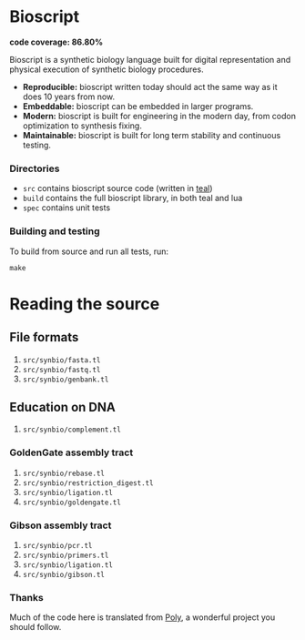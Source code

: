 # Bioscript
__code coverage: 86.80%__

Bioscript is a synthetic biology language built for digital representation and physical execution of synthetic biology procedures.

* __Reproducible:__ bioscript written today should act the same way as it does 10 years from now.
* __Embeddable:__ bioscript can be embedded in larger programs.
* __Modern:__ bioscript is built for engineering in the modern day, from codon optimization to synthesis fixing.
* __Maintainable:__ bioscript is built for long term stability and continuous testing.

### Directories
* `src` contains bioscript source code (written in [teal](https://github.com/teal-language))
* `build` contains the full bioscript library, in both teal and lua
* `spec` contains unit tests

### Building and testing
To build from source and run all tests, run:
```
make
```

# Reading the source

## File formats
1. `src/synbio/fasta.tl`
2. `src/synbio/fastq.tl`
3. `src/synbio/genbank.tl`

## Education on DNA
1. `src/synbio/complement.tl`

### GoldenGate assembly tract
1. `src/synbio/rebase.tl`
2. `src/synbio/restriction_digest.tl`
3. `src/synbio/ligation.tl`
4. `src/synbio/goldengate.tl`

### Gibson assembly tract
1. `src/synbio/pcr.tl`
2. `src/synbio/primers.tl`
3. `src/synbio/ligation.tl`
4. `src/synbio/gibson.tl`


### Thanks
Much of the code here is translated from [Poly](https://github.com/TimothyStiles/poly), a wonderful project you should follow.
